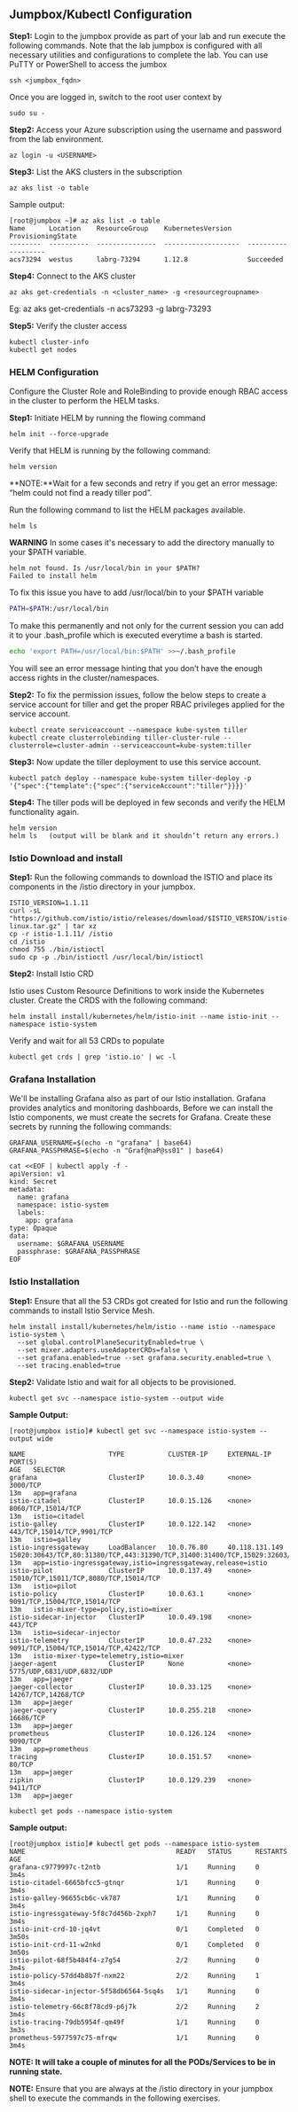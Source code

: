 
<h2>Jumpbox/Kubectl Configuration</h2>
 
**Step1:** Login to the jumpbox provide as part of your lab and run execute the following commands. Note that the lab jumpbox is configured with all necessary utilities and configurations to complete the lab. 
You can use PuTTY or PowerShell to access the jumbox

```
ssh <jumpbox_fqdn>
```
Once you are logged in, switch to the root user context by 

```
sudo su -
```

**Step2:** Access your Azure subscription using the username and password from the lab environment.

```
az login -u <USERNAME>
```

**Step3:** List the AKS clusters in the subscription

```
az aks list -o table
```

Sample output:
```
[root@jumpbox ~]# az aks list -o table
Name      Location    ResourceGroup    KubernetesVersion    ProvisioningState                                                                                                        
--------  ----------  ---------------  -------------------  -------------------                                                                                                      
acs73294  westus      labrg-73294      1.12.8               Succeeded                                                                                                               
```

**Step4:** Connect to the AKS cluster
```
az aks get-credentials -n <cluster_name> -g <resourcegroupname>
```
Eg: az aks get-credentials -n acs73293 -g labrg-73293
 
**Step5:** Verify the cluster access
```
kubectl cluster-info
kubectl get nodes
```
<h3>HELM Configuration</h3>
Configure the Cluster Role and RoleBinding to provide enough RBAC access in the cluster to perform the HELM tasks. 


**Step1:** Initiate HELM by running the flowing command
```
helm init --force-upgrade
```

Verify that HELM is running by the following command:
```
helm version
```

**NOTE:**Wait for a few seconds and retry if you get an error message: “helm could not find a ready tiller pod”.

Run the following command to list the HELM packages available. 

```
helm ls
```

**WARNING** In some cases it's necessary to add the directory manually to your $PATH variable.

```output
helm not found. Is /usr/local/bin in your $PATH?
Failed to install helm
```

To fix this issue you have to add /usr/local/bin to your $PATH variable

```bash
PATH=$PATH:/usr/local/bin
```

To make this permanently and not only for the current session you can add it to your .bash_profile which is executed everytime a bash is started.

```bash
echo 'export PATH=/usr/local/bin:$PATH' >>~/.bash_profile
```


You will see an error message hinting that you don’t have the enough access rights in the cluster/namespaces. 

**Step2:** To fix the permission issues, follow the below steps to create a service account for tiller and get the proper RBAC privileges applied for the service account.
```
kubectl create serviceaccount --namespace kube-system tiller
kubectl create clusterrolebinding tiller-cluster-rule --clusterrole=cluster-admin --serviceaccount=kube-system:tiller
```


**Step3:** Now update the tiller deployment to use this service account.
```
kubectl patch deploy --namespace kube-system tiller-deploy -p '{"spec":{"template":{"spec":{"serviceAccount":"tiller"}}}}'
```

 
**Step4:** The tiller pods will be deployed in few seconds and verify the HELM functionality again.
```
helm version
helm ls   (output will be blank and it shouldn’t return any errors.)
```

 

<h3>Istio Download and install</h3>

**Step1:** Run the following commands to download the ISTIO and place its components in the /istio directory in your jumpbox.
```
ISTIO_VERSION=1.1.11
curl -sL "https://github.com/istio/istio/releases/download/$ISTIO_VERSION/istio-$ISTIO_VERSION-linux.tar.gz" | tar xz
cp -r istio-1.1.11/ /istio
cd /istio
chmod 755 ./bin/istioctl
sudo cp -p ./bin/istioctl /usr/local/bin/istioctl
```
 
**Step2:** Install Istio CRD

Istio uses Custom Resource Definitions to work inside the Kubernetes cluster. Create the CRDS with the following command:
```
helm install install/kubernetes/helm/istio-init --name istio-init --namespace istio-system
```
 
Verify and wait for all 53 CRDs to populate
 ```
kubectl get crds | grep 'istio.io' | wc -l
```


<h3>Grafana Installation</h3>

We'll be installing Grafana also as part of our Istio installation. Grafana provides analytics and monitoring dashboards, 
Before we can install the Istio components, we must create the secrets for Grafana. Create these secrets by running the following commands:

```
GRAFANA_USERNAME=$(echo -n "grafana" | base64)
GRAFANA_PASSPHRASE=$(echo -n "Graf@naP@ss01" | base64)

cat <<EOF | kubectl apply -f -
apiVersion: v1
kind: Secret
metadata:
  name: grafana
  namespace: istio-system
  labels:
    app: grafana
type: Opaque
data:
  username: $GRAFANA_USERNAME
  passphrase: $GRAFANA_PASSPHRASE
EOF
```
 
<h3>Istio Installation</h3>

**Step1:** Ensure that all the 53 CRDs got created for Istio and run the following commands to install Istio Service Mesh.
```
helm install install/kubernetes/helm/istio --name istio --namespace istio-system \
  --set global.controlPlaneSecurityEnabled=true \
  --set mixer.adapters.useAdapterCRDs=false \
  --set grafana.enabled=true --set grafana.security.enabled=true \
  --set tracing.enabled=true
```

 
**Step2:** Validate Istio and wait for all objects to be provisioned.
```
kubectl get svc --namespace istio-system --output wide
```


**Sample Output:**
```
[root@jumpbox istio]# kubectl get svc --namespace istio-system --output wide

```
```
NAME                     TYPE           CLUSTER-IP     EXTERNAL-IP      PORT(S)                                                                                                                                      AGE   SELECTOR
grafana                  ClusterIP      10.0.3.40      <none>           3000/TCP                                                                                                                                     13m   app=grafana
istio-citadel            ClusterIP      10.0.15.126    <none>           8060/TCP,15014/TCP                                                                                                                           13m   istio=citadel
istio-galley             ClusterIP      10.0.122.142   <none>           443/TCP,15014/TCP,9901/TCP                                                                                                                   13m   istio=galley
istio-ingressgateway     LoadBalancer   10.0.76.80     40.118.131.149   15020:30643/TCP,80:31380/TCP,443:31390/TCP,31400:31400/TCP,15029:32603/TCP,15030:30023/TCP,15031:32366/TCP,15032:30231/TCP,15443:30332/TCP   13m   app=istio-ingressgateway,istio=ingressgateway,release=istio
istio-pilot              ClusterIP      10.0.137.49    <none>           15010/TCP,15011/TCP,8080/TCP,15014/TCP                                                                                                       13m   istio=pilot
istio-policy             ClusterIP      10.0.63.1      <none>           9091/TCP,15004/TCP,15014/TCP                                                                                                                 13m   istio-mixer-type=policy,istio=mixer
istio-sidecar-injector   ClusterIP      10.0.49.198    <none>           443/TCP                                                                                                                                      13m   istio=sidecar-injector
istio-telemetry          ClusterIP      10.0.47.232    <none>           9091/TCP,15004/TCP,15014/TCP,42422/TCP                                                                                                       13m   istio-mixer-type=telemetry,istio=mixer
jaeger-agent             ClusterIP      None           <none>           5775/UDP,6831/UDP,6832/UDP                                                                                                                   13m   app=jaeger
jaeger-collector         ClusterIP      10.0.33.125    <none>           14267/TCP,14268/TCP                                                                                                                          13m   app=jaeger
jaeger-query             ClusterIP      10.0.255.218   <none>           16686/TCP                                                                                                                                    13m   app=jaeger
prometheus               ClusterIP      10.0.126.124   <none>           9090/TCP                                                                                                                                     13m   app=prometheus
tracing                  ClusterIP      10.0.151.57    <none>           80/TCP                                                                                                                                       13m   app=jaeger
zipkin                   ClusterIP      10.0.129.239   <none>           9411/TCP                                                                                                                                     13m   app=jaeger
```
```
kubectl get pods --namespace istio-system
```

**Sample output:**
```
[root@jumpbox istio]# kubectl get pods --namespace istio-system
NAME                                      READY   STATUS      RESTARTS   AGE
grafana-c9779997c-t2ntb                   1/1     Running     0          3m4s
istio-citadel-6665bfcc5-gtnqr             1/1     Running     0          3m4s
istio-galley-96655cb6c-vk787              1/1     Running     0          3m4s
istio-ingressgateway-5f8c7d456b-2xph7     1/1     Running     0          3m4s
istio-init-crd-10-jq4vt                   0/1     Completed   0          3m50s
istio-init-crd-11-w2nkd                   0/1     Completed   0          3m50s
istio-pilot-68f5b484f4-z7g54              2/2     Running     0          3m4s
istio-policy-57dd4b8b7f-nxm22             2/2     Running     1          3m4s
istio-sidecar-injector-5f58db6564-5sq4s   1/1     Running     0          3m4s
istio-telemetry-66c8f78cd9-p6j7k          2/2     Running     2          3m4s
istio-tracing-79db5954f-qm49f             1/1     Running     0          3m3s
prometheus-5977597c75-mfrqw               1/1     Running     0          3m4s
```
**NOTE: It will take a couple of minutes for all the PODs/Services to be in running state.**

**NOTE:** Ensure that you are always at the /istio directory in your jumpbox shell to execute the commands in the following exercises.
